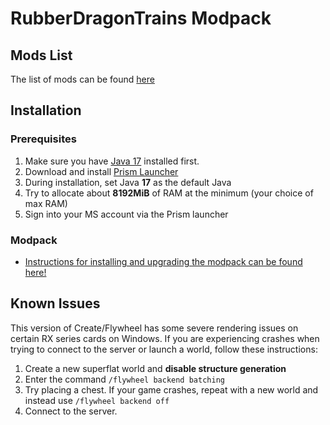 # RubberDragonTrains Modpack

## Mods List
The list of mods can be found [here][mods]

## Installation

### Prerequisites
1. Make sure you have [Java 17] installed first.
2. Download and install [Prism Launcher]
3. During installation, set Java **17** as the default Java
4. Try to allocate about **8192MiB** of RAM at the minimum (your choice of max RAM)
5. Sign into your MS account via the Prism launcher

### Modpack
- [Instructions for installing and upgrading the modpack can be found here!][latest pack release]



[mods]: https://github.com/HazmatDrone/RubberDragonTrains/tree/master/.minecraft/mods

[Java 17]: https://aka.ms/download-jdk/microsoft-jdk-17.0.5-windows-x64.msi 
[Prism Launcher]: https://prismlauncher.org/download/

[Latest pack release]: https://github.com/HazmatDrone/RubberDragonTrains/releases/latest

## Known Issues
This version of Create/Flywheel has some severe rendering issues on certain RX series cards on Windows. If you are experiencing crashes when trying to connect to the server or launch a world, follow these instructions:
1. Create a new superflat world and **disable structure generation**
2. Enter the command `/flywheel backend batching`
3. Try placing a chest. If your game crashes, repeat with a new world and instead use `/flywheel backend off`
4. Connect to the server.
